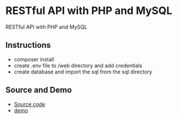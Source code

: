 # RESTful API with PHP and MySQL

RESTful API with PHP and MySQL

## Instructions

- composer install
- create .env file to /web directory and add credentials
- create database and import the sql from the sql directory

## Source and Demo

- [Source code](https://github.com/n00bsaiboth/restful-api-with-php-and-mysql)
- [demo](https://restful-api.openinnovations.io)
